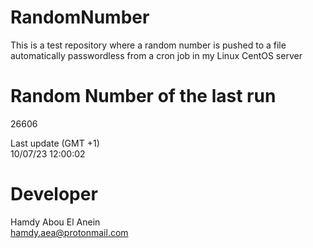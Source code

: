 # RandomNumber    
This is a test repository where a random number is pushed to a file automatically passwordless from a cron job in my Linux CentOS server    
# Random Number of the last run   
26606
      
Last update (GMT +1)    
10/07/23 12:00:02
# Developer    
Hamdy Abou El Anein   
hamdy.aea@protonmail.com
